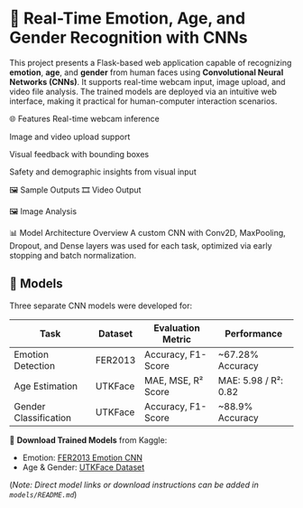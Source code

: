 
# 👤 Real-Time Emotion, Age, and Gender Recognition with CNNs

This project presents a Flask-based web application capable of recognizing **emotion**, **age**, and **gender** from human faces using **Convolutional Neural Networks (CNNs)**. It supports real-time webcam input, image upload, and video file analysis. The trained models are deployed via an intuitive web interface, making it practical for human-computer interaction scenarios.

🌐 Features
Real-time webcam inference



Image and video upload support

Visual feedback with bounding boxes

Safety and demographic insights from visual input

🖼️ Sample Outputs
🎞️ Video Output

🖼️ Image Analysis

📊 Model Architecture Overview
A custom CNN with Conv2D, MaxPooling, Dropout, and Dense layers was used for each task, optimized via early stopping and batch normalization.

## 🧠 Models

Three separate CNN models were developed for:

| Task                | Dataset    | Evaluation Metric    | Performance            |
|---------------------|------------|-----------------------|------------------------|
| Emotion Detection   | FER2013    | Accuracy, F1-Score    | ~67.28% Accuracy       |
| Age Estimation      | UTKFace    | MAE, MSE, R² Score    | MAE: 5.98 / R²: 0.82   |
| Gender Classification | UTKFace  | Accuracy, F1-Score    | ~88.9% Accuracy        |

🧩 **Download Trained Models** from Kaggle:

- Emotion: [FER2013 Emotion CNN](https://www.kaggle.com/datasets/msambare/fer2013)
- Age & Gender: [UTKFace Dataset](https://susanqq.github.io/UTKFace/)

(*Note: Direct model links or download instructions can be added in `models/README.md`*)

